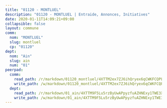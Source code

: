 ```yaml
---
title: "01120 - MONTLUEL"
description: "01120 - MONTLUEL | Entraide, Annonces, Initiatives"
date: 2020-01-11T14:09:21+09:00
collapsible: false
layout: commune
comm:
  nom: "MONTLUEL"
  slug: montluel
  cp: "01120"
dept:
  nom: "Ain"
  slug: ain
  num: "01"
peerpad:
  comm:
    read_path: /r/markdown/01120_montluel/4XTTM2ex7ZJ6ihQryex6qCWKFCQPLTNaejapHhYDY3AWTAKMN
    write_path: /w/markdown/01120_montluel/4XTTM2ex7ZJ6ihQryex6qCWKFCQPLTNaejapHhYDY3AWTAKMN-K3TgUU1P3KQFDBd6HDcFaZiDcso85HNmDYPSoCbCdtzgu5aoe4uc1U1tz1rTmNdzNSefKPNJMVtAVtyN7qcV9CXBKQMM1A7cUMKXEQpPNo1r7U5GNiSuvv1JVfbYVcWpRBPpuqGQ
  dept:
    read_path: /r/markdown/01_ain/4XTTM9F5Lu5rzByUwAPpyzfuAZHNExy1TWE3X3wiTrPFfiAJr
    write_path: /w/markdown/01_ain/4XTTM9F5Lu5rzByUwAPpyzfuAZHNExy1TWE3X3wiTrPFfiAJr-K3TgUnxzeFoJA4CB58vXNvKXURJneTNZHUsypAQGicGiZu7AS2sPbjspGpj7s3MmMv58YhkLaSUMQMHaiKAfoMv6wF36Urxbqqh8MmnXpnKkbVhnAishABEkMRAiyAt8GGJ1Jer2
---
```


